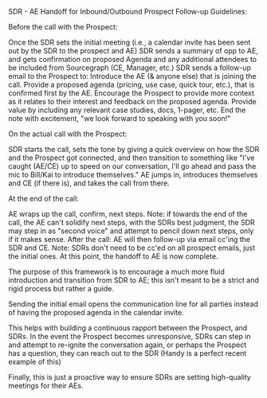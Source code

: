 SDR - AE Handoff for Inbound/Outbound Prospect Follow-up Guidelines:

Before the call with the Prospect:


Once the SDR sets the initial meeting (i.e., a calendar invite has been sent out by the SDR to the prospect and AE)
SDR sends a summary of opp to AE, and gets confirmation on proposed Agenda and any additional attendees to be included from Sourcegraph (CE, Manager, etc.)
SDR sends a follow-up email to the Prospect to: 
Introduce the AE (& anyone else) that is joining the call.
Provide a proposed agenda (pricing, use case, quick tour, etc.), that is confirmed first by the AE.
Encourage the Prospect to provide more context as it relates to their interest and feedback on the proposed agenda.
Provide value by including any relevant case studies, docs, 1-pager, etc.
End the note with excitement, "we look forward to speaking with you soon!"

On the actual call with the Prospect:


SDR starts the call, sets the tone by giving a quick overview on how the SDR and the Prospect got connected, and then transition to something like "I've caught (AE/CE) up to speed on our conversation, I'll go ahead and pass the mic to Bill/Kai to introduce themselves."
AE jumps in, introduces themselves and CE (if there is), and takes the call from there.

At the end of the call:


AE wraps up the call, confirm, next steps. 
Note: if towards the end of the call, the AE can't solidify next steps, with the SDRs best judgment, the SDR may step in as "second voice" and attempt to pencil down next steps, only if it makes sense.
After the call:
AE will then follow-up via email cc'ing the SDR and CE. 
Note: SDRs don't need to be cc'ed on all prospect emails, just the initial ones.
At this point, the handoff to AE is now complete. 


The purpose of this framework is to encourage a much more fluid introduction and transition from SDR to AE; this isn't meant to be a strict and rigid process but rather a guide. 

Sending the initial email opens the communication line for all parties instead of having the proposed agenda in the calendar invite. 

This helps with building a continuous rapport between the Prospect, and SDRs. In the event the Prospect becomes unresponsive, SDRs can step in and attempt to re-ignite the conversation again, or perhaps the Prospect has a question, they can reach out to the SDR (Handy is a perfect recent example of this)

Finally, this is just a proactive way to ensure SDRs are setting high-quality meetings for their AEs. 

